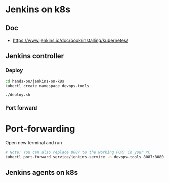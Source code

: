 # Jenkins on k8s

## Doc

- https://www.jenkins.io/doc/book/installing/kubernetes/

## Jenkins controller

### Deploy

```bash
cd hands-on/jenkins-on-k8s
kubectl create namespace devops-tools

./deploy.sh
```

### Port forward

# Port-forwarding

Open new terminal and run

```bash
# Note: You can also replace 8087 to the working PORT in your PC
kubectl port-forward service/jenkins-service -n devops-tools 8087:8080
```

## Jenkins agents on k8s
